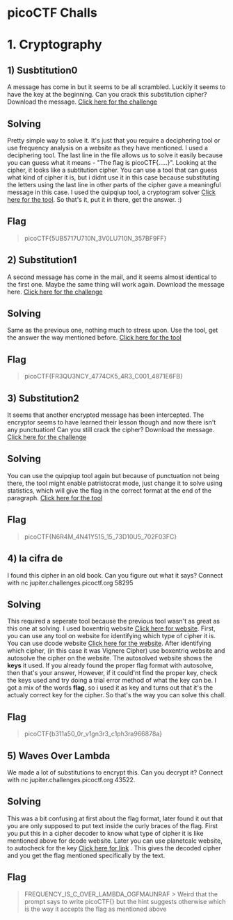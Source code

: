 # picoCTF Challs

# 1. Cryptography

## 1) Susbtitution0 
  A message has come in but it seems to be all scrambled. Luckily it seems to have the key at the beginning. Can you crack this substitution cipher?
  Download the message. [Click here for the challenge](https://play.picoctf.org/practice/challenge/307?category=2&page=2)
## Solving
  Pretty simple way to solve it. It's just that you require a deciphering tool or use frequency analysis on a website as they have mentioned. I used a deciphering tool. The last line in the file allows us to solve it easily because
  you can guess what it means - "The flag is picoCTF{.....}". Looking at the cipher, it looks like a subtitution cipher. You can use a tool that can guess what kind of cipher it is, but i didnt use it in this case because substituting the 
  letters using the last line in other parts of the cipher gave a meaningful message in this case. I used the quipqiup tool, a cryptogram solver [Click here for the tool](https://quipqiup.com/). So that's it, put it in there, get the         answer. :)
## Flag
  > picoCTF{5UB5717U710N_3V0LU710N_357BF9FF}

## 2) Substitution1
  A second message has come in the mail, and it seems almost identical to the first one. Maybe the same thing will work again.
  Download the message here. [Click here for the challenge](https://play.picoctf.org/practice/challenge/308?category=2&page=2)
## Solving
  Same as the previous one, nothing much to stress upon. Use the tool, get the answer the way mentioned before. [Click here for the tool](https://quipqiup.com/)
## Flag
  > picoCTF{FR3QU3NCY_4774CK5_4R3_C001_4871E6FB}

## 3) Substitution2
  It seems that another encrypted message has been intercepted. The encryptor seems to have learned their lesson though and now there isn't any punctuation! Can you still crack the cipher?
  Download the message. [Click here for the challenge](https://play.picoctf.org/practice/challenge/309?category=2&page=2)
## Solving
  You can use the quipqiup tool again but because of punctuation not being there, the tool might enable patristocrat mode, just change it to solve using statistics, which will give the flag in the correct format at the end of the 
  paragraph. [Click here for the tool](https://quipqiup.com/)
## Flag
  > picoCTF{N6R4M_4N41Y515_15_73D10U5_702F03FC}

## 4) la cifra de
  I found this cipher in an old book. Can you figure out what it says? Connect with nc jupiter.challenges.picoctf.org 58295
## Solving
  This required a seperate tool because the previous tool wasn't as great as this one at solving. I used boxentriq website [Click here for website](https://www.boxentriq.com/). First, you can use any tool on website for identifying which 
  type of cipher it is. You can use dcode website [Click here for the website](https://www.dcode.fr/cipher-identifier). After identifying which cipher, (in this case it was Vignere Cipher) use boxentriq website and autosolve the cipher 
  on the website. The autosolved website shows the **keys** it used. If you already found the proper flag format with autosolve, then that's your answer, However, if it could'nt find the proper key, check the keys used and try doing a 
  trial error method of what the key can be. I got a mix of the words **flag**, so i used it as key and turns out that it's the actualy correct key for the cipher. So that's the way you can solve this chall.
## Flag
  > picoCTF{b311a50_0r_v1gn3r3_c1ph3ra966878a}

## 5) Waves Over Lambda
  We made a lot of substitutions to encrypt this. Can you decrypt it? Connect with nc jupiter.challenges.picoctf.org 43522.
## Solving 
  This was a bit confusing at first about the flag format, later found it out that you are only supposed to put text inside the curly braces of the flag. First you put this in a cipher decoder to know what type of cipher it is like 
  mentioned above for dcode website. Later you can use planetcalc website, to autocheck for the key [Click here for link](https://planetcalc.com/8047/) . This gives the decoded cipher and you get the flag mentioned specifically by the 
  text.
## Flag
  > FREQUENCY_IS_C_OVER_LAMBDA_OGFMAUNRAF >
  Weird that the prompt says to write picoCTF{} but the hint suggests otherwise which is the way it accepts the flag as mentioned above
